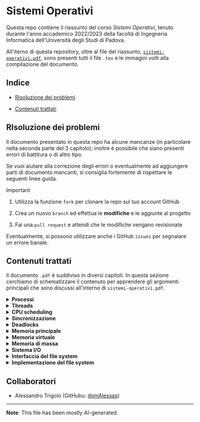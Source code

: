 # Sistemi Operativi

Questa repo contiene il riassunto del corso _Sistemi Operativi_, tenuto durante l'anno accademico 2022/2023 della facoltà di Ingegneria Informatica dell'Università degli Studi di Padova.

All'iterno di questa repository, oltre al file del riassunto, [`sistemi-operativi.pdf`](sistemi-operativi.pdf), sono presenti tutti il file `.tex` e le immagini volti alla compilazione del documento.

## Indice

* [Risoluzione dei problemi](risoluzione-dei-problemi)

* [Contenuti trattati](#contenuti-trattati)

## RIsoluzione dei problemi

Il documento presentato in questa repo ha alcune mancanze (in particolare nella seconda parte del 3 capitolo); inoltre è possibile che siano presenti errori di battitura o di altro tipo.

Se vuoi aiutare alla correzione degli errori o eventualmente ad aggiungere parti di documento mancanti, si consiglia fortemente di rispettare le seguenti linee guida.

> [!IMPORTANT]
>
> 1. Utilizza la funzione `fork` per clonare la repo sul tuo account GitHub
>
> 2. Crea un nuovo `branch` ed effettua le __modifiche__ e le aggiunte al progetto
>
> 3. Fai una `pull request` e attendi che le modifiche vengano revisionate

Eventualmente, si possono utilizzare anche i GitHub `issues` per segnalare un errore banale.

## Contenuti trattati

Il documento `.pdf` è suddiviso in diversi capitoli. In questa sezione cerchiamo di schematizzare il contenuto per apprendere gli argomenti principali che sono discussi all'interno di `sistemi-operativi.pdf`.

<details>
    <summary> <b> Processi </b> </summary>
    Il capitolo tratta dei processi, definendoli come istanze attive di programmi in esecuzione sulla CPU, con uno spazio dedicato in memoria e un blocco di controllo (PCB) che ne gestisce le informazioni. Esplora gli stati attraversati dai processi, come nuovo, pronto, in esecuzione, in attesa e terminato, con creazione e terminazione gestite dal genitore. Discute inoltre la comunicazione tra processi, sia tramite memoria condivisa, più veloce ma soggetta a errori di sincronizzazione, sia attraverso il passaggio di messaggi, più sicuro ma con maggiore overhead a causa del coinvolgimento del kernel.
</details>

<details>
    <summary> <b> Threads </b> </summary>
    Il capitolo tratta dei threads, definendoli come fili di esecuzione all'interno di un processo. Vengono evidenziati i vantaggi dei threads rispetto ai processi, come una maggiore reattività, una gestione semplificata delle risorse e una minor richiesta di risorse di sistema. Si discute inoltre il concetto di concorrenza e parallelismo, con l'illustrazione di esempi e la distinzione tra parallelismo di dati e di compiti. Viene presentata la legge di Amdahl e si analizza l'effetto del codice seriale sullo speedup. Infine, vengono esaminati vari modelli di multithreading, inclusi il modello many-to-one, one-to-one e many-to-many, insieme alle librerie di thread e agli approcci di threading implicito.
</details>

<details>
    <summary> <b> CPU scheduling </b> </summary>
    Nella gestione della CPU, lo scheduling dei processi determina quali processi vengono eseguiti nella ready queue, con concetti chiave quali burst CPU, preemption e dispatcher. Gli algoritmi non preemptive come FCFS e SJF, basato sulla stima dei tempi di burst CPU, sono efficaci ma limitati, mentre gli algoritmi preemptive come SRTF e RR migliorano la reattività ma possono causare starvation. Il priority scheduling e le code multilivello offrono alternative, assegnando priorità ai processi o suddividendoli in code con feedback, migliorando la gestione dei processi nei sistemi operativi.
</details>

<details>
    <summary> <b> Sincronizzazione </b> </summary>
    Il capitolo tratta principalmente di concetti legati alla sincronizzazione e alla gestione dei processi in un sistema informatico. Si discute l'utilizzo di semafori binari come il _mutex_ e il _read\_count_ per gestire l'accesso concorrente alle risorse. Viene esaminato il problema dei 5 filosofi, un classico esempio di sincronizzazione. Inoltre, si affronta il concetto di sezione critica e la necessità di cooperazione tra processi per evitare conflitti nella memoria condivisa.
</details>

<details>
    <summary> <b> Deadlocks </b> </summary>
    Il capitolo tratta i deadlocks, esaminando le condizioni che portano a un deadlock e gli algoritmi per gestirli. Si discute il modello di sistema con risorse singole e multiple, e si illustra una situazione classica di deadlock con due thread e semafori. Vengono elencate le 4 condizioni necessarie per un deadlock e si introduce il concetto di grafo risorsa-allocazione. Si menziona anche il concetto di livelock, una situazione simile al deadlock. Infine, si approfondiscono i metodi di prevenzione e di evitamento dei deadlock, inclusi l'algoritmo del banchiere e l'importanza dello stato sicuro.
</details>

<details>
    <summary> <b> Memoria principale </b> </summary>
    Il capitolo esplora la gestione della memoria principale in un sistema operativo, presentando la paginazione come soluzione alla frammentazione della memoria e spiegando la traduzione degli indirizzi. Si discute la frammentazione interna ed esterna e i problemi legati all'allocazione contigua e a partizioni fisse e variabili. Si affrontano concetti come il binding e l'MMU. In seguito, si esamina la tabella delle pagine, la TLB e le prestazioni correlate. Si analizzano tecniche di paginazione per sistemi a 64 bit e si discute il concetto di swapping, con diverse strategie e applicazioni nei dispositivi mobili. Infine, si introduce la segmentazione e si discute la sua combinazione con la paginazione in un modello ibrido.
</details>

<details>
    <summary> <b> Memoria virtuale </b> </summary>
    Il capitolo sulla memoria virtuale esplora come un sistema operativo gestisce la memoria utilizzando tecniche come il demand paging e il copy-on-write. Si discute l'introduzione dello spazio degli indirizzi virtuali e la possibilità di condividere la memoria tra processi. Il demand paging, che carica solo le pagine necessarie in memoria, viene esaminato insieme ai page fault e alle soluzioni per ottimizzare le prestazioni, come il prepaging e il copy-on-write. Inoltre, si analizzano gli algoritmi di rimpiazzo delle pagine, come FIFO e l'algoritmo ottimale, evidenziando le loro caratteristiche e l'effetto sull'efficienza complessiva del sistema. Il testo fornisce una panoramica completa delle strategie e delle tecniche utilizzate per gestire efficacemente la memoria virtuale in un sistema operativo, comprese le tecniche di allocazione dei frame e le modalità di allocazione della memoria del kernel.
</details>

<details>
    <summary> <b> Memoria di massa </b> </summary>
    Il capitolo sulla memoria di massa affronta la gestione e l'utilizzo ottimale della memoria secondaria, distinguendo tra HDD e NVM (NonVolatile Memory). Gli HDD sono più lenti ma hanno maggiore capacità di archiviazione, mentre le NVM, come gli SSD, sono più veloci ma meno durevoli. Si discute la gestione della scrittura e della cancellazione dei dati nelle NVM e si introduce il concetto di garbage collection. Vengono menzionati anche dispositivi come i RAM drives e i nastri magnetici per i backup. Si analizza l'indirizzamento della memoria secondaria e si esaminano gli algoritmi di scheduling per l'accesso ai dischi, come FCFS, SSTF, SCAN e C-SCAN, con una considerazione sulla scelta dell'algoritmo in base alle esigenze del sistema.
</details>

<details>
    <summary> <b> Sistema I/O </b> </summary>
    Il capitolo sul Sistema Input/Output (I/O) esplora l'importanza della gestione efficiente degli input e output nei computer, fondamentale per attività quotidiane come la scrittura di documenti e la connessione a Internet. Si discute dei componenti hardware coinvolti, come le porte di connessione e i bus di comunicazione, oltre ai controller che facilitano il collegamento tra periferiche e computer. Si esaminano le tecniche di comunicazione, inclusi il polling e gli interrupt, oltre al concetto di Direct Memory Access (DMA) per ottimizzare i trasferimenti di dati tra memoria e periferiche. La gestione software è trattata attraverso i device-drivers nel kernel, responsabili della comunicazione con le periferiche hardware, mentre i task del kernel includono la gestione delle code di richieste, degli errori e delle strutture dati necessarie per il controllo delle periferiche. Infine, si menzionano le pratiche per migliorare le performance del sistema I/O, come la riduzione dei context-switches e l'ottimizzazione dell'uso del DMA.
</details>

<details>
    <summary> <b> Interfaccia del file system </b> </summary>
    Il capitolo sull'Interfaccia del File System esplora il concetto e la gestione dei file all'interno dei sistemi operativi, delineando il concetto di file come uno spazio di indirizzi logici contigui per dati di vario tipo. Si discute anche delle estensioni dei file e dei loro attributi, come nome, identificatore, tipo, locazione, dimensione e protezione. Le operazioni sui file, come la creazione, la lettura, la scrittura, la cancellazione e il troncamento, sono presentate insieme alla gestione dei file aperti e al concetto di locking per l'accesso esclusivo ai file. La struttura della directory è analizzata attraverso diverse prospettive, tra cui la rappresentazione a uno e due livelli e la struttura ad albero, con considerazioni sulla gestione dei cicli e la protezione dei file e delle directory, come implementato nei sistemi Unix/Linux attraverso le liste di accesso. La sezione conclude con una panoramica sulla struttura del disco e delle partizioni.
</details>

<details>
    <summary> <b> Implementazione del file system </b> </summary>
    Il capitolo sull'implementazione del file system analizza dettagliatamente la struttura e le operazioni di questo sistema, esaminando anche i diversi metodi di allocazione dello spazio su disco e la gestione dello spazio libero. Attraverso un'analisi stratificata del file system, suddivisa in diversi livelli come il controllo I/O, il basic file system e il logical file system, il testo fornisce una panoramica completa delle funzionalità e delle sfide nell'implementazione di questa componente fondamentale dei sistemi operativi. Infine, vengono esplorati vari approcci per la gestione dello spazio libero, compresi il counting, il grouping e il metodo TRIM, che mirano a ottimizzare l'utilizzo dell'area disponibile su disco.
</details>

## Collaboratori

* Alessandro Trigolo (GitHubu: [@imAlessas](https://github.com/imAlessas))

---

__Note__: This file has been mostly AI-generated.
